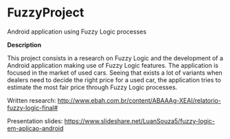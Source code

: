 # FuzzyProject
Android application using Fuzzy Logic processes

**Description**

This project consists in a research on Fuzzy Logic and the development of a Android application making use of Fuzzy Logic features.
The application is focused in the market of used cars. Seeing that exists a lot of variants when dealers need to decide the right price for a used car, the application tries to estimate
the most fair price through Fuzzy Logic processes.


Written research: http://www.ebah.com.br/content/ABAAAg-XEAI/relatorio-fuzzy-logic-final#

Presentation slides: https://www.slideshare.net/LuanSouza5/fuzzy-logic-em-aplicao-android

